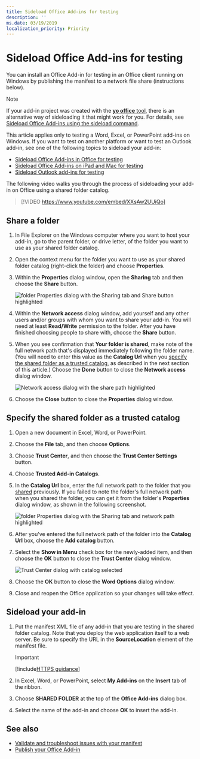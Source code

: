 ```yaml
---
title: Sideload Office Add-ins for testing
description: ''
ms.date: 03/19/2019
localization_priority: Priority
---
```


# Sideload Office Add-ins for testing

You can install an Office Add-in for testing in an Office client running on Windows by publishing the manifest to a network file share (instructions below).

> [!NOTE]
> If your add-in project was created with the [**yo office** tool](https://github.com/OfficeDev/generator-office), there is an alternative way of sideloading it that might work for you. For details, see [Sideload Office Add-ins using the sideload command](sideload-office-addin-using-sideload-command.md).

This article applies only to testing a Word, Excel, or PowerPoint add-ins on Windows. If you want to test on another platform or want to test an Outlook add-in, see one of the following topics to sideload your add-in:

- [Sideload Office Add-ins in Office for testing](sideload-office-add-ins-for-testing.md)
- [Sideload Office Add-ins on iPad and Mac for testing](sideload-an-office-add-in-on-ipad-and-mac.md)
- [Sideload Outlook add-ins for testing](/outlook/add-ins/sideload-outlook-add-ins-for-testing)


The following video walks you through the process of sideloading your add-in on Office using a shared folder catalog.  


> [!VIDEO https://www.youtube.com/embed/XXsAw2UUiQo]


## Share a folder

1. In File Explorer on the Windows computer where you want to host your add-in, go to the parent folder, or drive letter, of the folder you want to use as your shared folder catalog.

2. Open the context menu for the folder you want to use as your shared folder catalog (right-click the folder) and choose **Properties**.

3. Within the **Properties** dialog window, open the **Sharing** tab and then choose the **Share** button.

    ![folder Properties dialog with the Sharing tab and Share button highlighted](../images/sideload-windows-properties-dialog.png)

4. Within the **Network access** dialog window, add yourself and any other users and/or groups with whom you want to share your add-in. You will need at least **Read/Write** permission to the folder. After you have finished choosing people to share with, choose the **Share** button.

5. When you see confirmation that **Your folder is shared**, make note of the full network path that's displayed immediately following the folder name. (You will need to enter this value as the **Catalog Url** when you [specify the shared folder as a trusted catalog](#specify-the-shared-folder-as-a-trusted-catalog), as described in the next section of this article.) Choose the **Done** button to close the **Network access** dialog window.

   ![Network access dialog with the share path highlighted](../images/sideload-windows-network-access-dialog.png)

6. Choose the **Close** button to close the **Properties** dialog window.

## Specify the shared folder as a trusted catalog

1. Open a new document in Excel, Word, or PowerPoint.

2. Choose the **File** tab, and then choose **Options**.

3. Choose **Trust Center**, and then choose the **Trust Center Settings** button.

4. Choose **Trusted Add-in Catalogs**.

5. In the **Catalog Url** box, enter the full network path to the folder that you [shared](#share-a-folder) previously. If you failed to note the folder's full network path when you shared the folder, you can get it from the folder's **Properties** dialog window, as shown in the following screenshot.

    ![folder Properties dialog with the Sharing tab and network path highlighted](../images/sideload-windows-properties-dialog-2.png)

6. After you've entered the full network path of the folder into the **Catalog Url** box, choose the **Add catalog** button.

7. Select the **Show in Menu** check box for the newly-added item, and then choose the **OK** button to close the **Trust Center** dialog window.

    ![Trust Center dialog with catalog selected](../images/sideload-windows-trust-center-dialog.png)

8. Choose the **OK** button to close the **Word Options** dialog window.

9. Close and reopen the Office application so your changes will take effect.


## Sideload your add-in


1. Put the manifest XML file of any add-in that you are testing in the shared folder catalog. Note that you deploy the web application itself to a web server. Be sure to specify the URL in the **SourceLocation** element of the manifest file.

    > [!IMPORTANT]
    > [!include[HTTPS guidance](../includes/https-guidance.md)]

2. In Excel, Word, or PowerPoint, select **My Add-ins** on the **Insert** tab of the ribbon.

3. Choose **SHARED FOLDER** at the top of the **Office Add-ins** dialog box.

4. Select the name of the add-in and choose **OK** to insert the add-in.


## See also

- [Validate and troubleshoot issues with your manifest](troubleshoot-manifest.md)
- [Publish your Office Add-in](../publish/publish.md)
